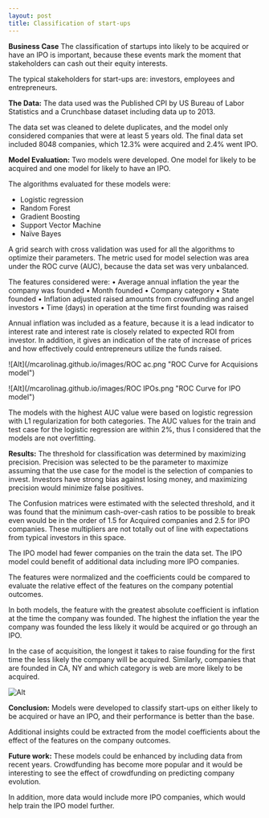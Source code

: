 ```yaml
---
layout: post
title: Classification of start-ups
---
```


**Business Case**
The classification of startups into likely to be acquired or have an IPO is important, because these events mark the moment that stakeholders can cash out their equity interests.

The typical stakeholders for start-ups are: investors, employees and entrepreneurs.

**The Data:**
The data used was the Published CPI by US Bureau of Labor Statistics and a Crunchbase dataset including data up to 2013. 

The data set was cleaned to delete duplicates, and the model only considered companies that were at least 5 years old. The final data set included 8048 companies, which 12.3% were acquired and 2.4% went IPO.

**Model Evaluation:**
Two models were developed. One model for likely to be acquired and one model for likely to have an IPO.
 
The algorithms evaluated for these models were:
-	Logistic regression
-	Random Forest
-	Gradient Boosting
-	Support Vector Machine
-	Naïve Bayes

A grid search with cross validation was used for all the algorithms to optimize their parameters. The metric used for model selection was area under the ROC curve (AUC), because the data set was very unbalanced.

The features considered were:
•	Average annual inflation the year the company was founded
•	Month founded
•	Company category
•	State founded
•	Inflation adjusted raised amounts from crowdfunding and angel investors
•	Time (days) in operation at the time first founding was raised

Annual inflation was included as a feature, because it is a lead indicator to interest rate and interest rate is closely related to expected ROI from investor. In addition, it gives an indication of the rate of increase of prices and how effectively could entrepreneurs utilize the funds raised.

![Alt](/mcarolinag.github.io/images/ROC ac.png "ROC Curve for Acquisions model")

![Alt](/mcarolinag.github.io/images/ROC IPOs.png "ROC Curve for IPO model")

The models with the highest AUC value were based on logistic regression with L1 regularization for both categories. The AUC values for the train and test case for the logistic regression are within 2%, thus I considered that the models are not overfitting. 

**Results:**
The threshold for classification was determined by maximizing precision. Precision was selected to be the parameter to maximize assuming that the use case for the model is the selection of companies to invest.  Investors have strong bias against losing money, and maximizing precision would minimize false positives.

The Confusion matrices were estimated with the selected threshold, and it was found that the minimum cash-over-cash ratios to be possible to break even would be in the order of 1.5 for Acquired companies and 2.5 for IPO companies. These multipliers are not totally out of line with expectations from typical investors in this space.

The IPO model had fewer companies on the train the data set. The IPO model could benefit of additional data including more IPO companies.

The features were normalized and the coefficients could be compared to evaluate the relative effect of the features on the company potential outcomes.

In both models, the feature with the greatest absolute coefficient is inflation at the time the company was founded. The highest the inflation the year the company was founded the less likely it would be acquired or go through an IPO.

In the case of acquisition, the longest it takes to raise founding for the first time the less likely the company will be acquired. Similarly, companies that are founded in CA, NY and which category is web are more likely to be acquired.

![Alt](/mcarolinag.github.io/images/coeficients.png "ROC Curve for IPO model")

**Conclusion:**
Models were developed to classify start-ups on either likely to be acquired or have an IPO, and their performance is better than the base.

Additional insights could be extracted from the model coefficients about the effect of the features on the company outcomes.

**Future work:**
These models could be enhanced by including data from recent years. Crowdfunding has become more popular and it would be interesting to see the effect of crowdfunding on predicting company evolution.

In addition, more data would include more IPO companies, which would help train the IPO model further.

